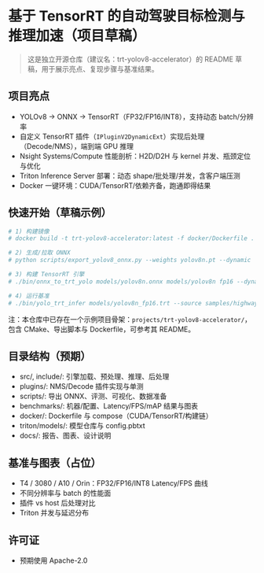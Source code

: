 # 基于 TensorRT 的自动驾驶目标检测与推理加速（项目草稿）

> 这是独立开源仓库（建议名：trt-yolov8-accelerator）的 README 草稿，用于展示亮点、复现步骤与基准结果。

## 项目亮点
- YOLOv8 → ONNX → TensorRT（FP32/FP16/INT8），支持动态 batch/分辨率
- 自定义 TensorRT 插件（`IPluginV2DynamicExt`）实现后处理（Decode/NMS），端到端 GPU 推理
- Nsight Systems/Compute 性能剖析：H2D/D2H 与 kernel 并发、瓶颈定位与优化
- Triton Inference Server 部署：动态 shape/批处理/并发，含客户端压测
- Docker 一键环境：CUDA/TensorRT/依赖齐备，跑通即得结果

## 快速开始（草稿示例）
```bash
# 1) 构建镜像
# docker build -t trt-yolov8-accelerator:latest -f docker/Dockerfile .

# 2) 生成/拉取 ONNX
# python scripts/export_yolov8_onnx.py --weights yolov8n.pt --dynamic

# 3) 构建 TensorRT 引擎
# ./bin/onnx_to_trt_yolo models/yolov8n.onnx models/yolov8n fp16 --dynamic --int8 --calib calib_data/

# 4) 运行基准
# ./bin/yolo_trt_infer models/yolov8n_fp16.trt --source samples/highway.mp4 --batch 16
```

注：本仓库中已存在一个示例项目骨架：`projects/trt-yolov8-accelerator/`，包含 CMake、导出脚本与 Dockerfile，可参考其 README。

## 目录结构（预期）
- src/, include/: 引擎加载、预处理、推理、后处理
- plugins/: NMS/Decode 插件实现与单测
- scripts/: 导出 ONNX、评测、可视化、数据准备
- benchmarks/: 机器/配置、Latency/FPS/mAP 结果与图表
- docker/: Dockerfile 与 compose（CUDA/TensorRT/构建链）
- triton/models/: 模型仓库与 config.pbtxt
- docs/: 报告、图表、设计说明

## 基准与图表（占位）
- T4 / 3080 / A10 / Orin：FP32/FP16/INT8 Latency/FPS 曲线
- 不同分辨率与 batch 的性能面
- 插件 vs host 后处理对比
- Triton 并发与延迟分布

## 许可证
- 预期使用 Apache-2.0
